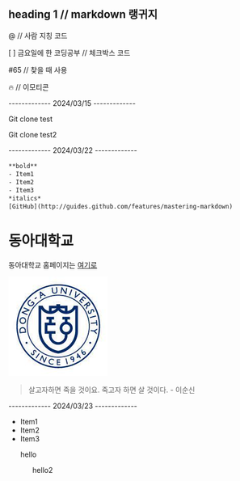 ## heading 1 // markdown 랭귀지

@ // 사람 지칭 코드

[ ] 금요일에 한 코딩공부 // 체크박스 코드

#65 // 찾을 때 사용

:fire: // 이모티콘

------------- 2024/03/15 -------------

Git clone test

Git clone test2

------------- 2024/03/22 -------------

```
**bold**
- Item1
- Item2
- Item3
*italics*
[GitHub](http://guides.github.com/features/mastering-markdown)
```

# 동아대학교
동아대학교 홈페이지는 [여기로](https://www.donga.ac.kr/kor/Main.do)

![Img Alt Text](Donga.jpg)

> 살고자하면 죽을 것이요. 죽고자 하면 살 것이다. - 이순신

------------- 2024/03/23 -------------

- Item1
- Item2
- Item3

<ol> hello
<ul> hello2